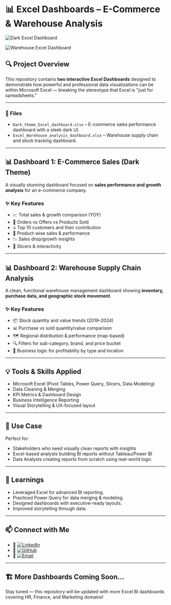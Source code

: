 # 📊 Excel Dashboards – E-Commerce & Warehouse Analysis

![Dark Excel Dashboard](https://github.com/user-attachments/assets/b5fa8bad-f4ad-4488-9483-cc4ef262faef)

![Warehouse Excel Dashboard](https://github.com/user-attachments/assets/f554fd36-3c2a-4d6a-8160-e75ba2b7b386)

## 🔍 Project Overview

This repository contains **two interactive Excel Dashboards** designed to demonstrate how powerful and professional data visualizations can be within Microsoft Excel — breaking the stereotype that Excel is "just for spreadsheets."

---

### 📁 Files

- `Dark_theme_Excel_dashboard.xlsx` – E-commerce sales performance dashboard with a sleek dark UI.
- `Excel_Warehouse_analysis_dashboard.xlsx` – Warehouse supply chain and stock tracking dashboard.

---

## 📊 Dashboard 1: E-Commerce Sales (Dark Theme)

A visually stunning dashboard focused on **sales performance and growth analysis** for an e-commerce company.

### ✨ Key Features

- 📈 Total sales & growth comparison (YOY)
- 🛒 Orders vs Offers vs Products Sold
- 🔝 Top 10 customers and their contribution
- 🎯 Product-wise sales & performance
- 📉 Sales drop/growth insights
- 📌 Slicers & interactivity

---

## 📊 Dashboard 2: Warehouse Supply Chain Analysis

A clean, functional warehouse management dashboard showing **inventory, purchase data, and geographic stock movement**.

### ✨ Key Features

- 📦 Stock quantity and value trends (2019–2024)
- 📊 Purchase vs sold quantity/value comparison
- 🗺️ Regional distribution & performance (map-based)
- 🔍 Filters for sub-category, brand, and price bucket
- 🧠 Business logic for profitability by type and location

---

## 💡 Tools & Skills Applied

- Microsoft Excel (Pivot Tables, Power Query, Slicers, Data Modeling)
- Data Cleaning & Merging
- KPI Metrics & Dashboard Design
- Business Intelligence Reporting
- Visual Storytelling & UX-focused layout

---

## 🚀 Use Case

Perfect for:
- Stakeholders who need visually clean reports with insights
- Excel-based analysts building BI reports without Tableau/Power BI
- Data Analysts creating reports from scratch using real-world logic

---

## 🧠 Learnings

- Leveraged Excel for advanced BI reporting.
- Practiced Power Query for data merging & modeling.
- Designed dashboards with executive-ready layouts.
- Improved storytelling through data.

---

## 📫 Connect with Me

- 🔗 [![LinkedIn](https://img.shields.io/badge/-Rayan%20Ahmed-blue?style=flat&logo=Linkedin&logoColor=white)](https://www.linkedin.com/in/rayanahmed2002/)
- 🐙 [![GitHub](https://img.shields.io/badge/-GitHub-black?style=flat&logo=github&logoColor=white)](https://github.com/Ra638)
- 📧 [![Email](https://img.shields.io/badge/-Email-red?style=flat&logo=gmail&logoColor=white)](mailto:rayandp808@gamil.com)

---

## 🏗️ More Dashboards Coming Soon...

Stay tuned — this repository will be updated with more Excel BI dashboards covering HR, Finance, and Marketing domains!
